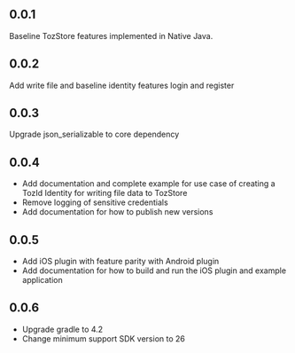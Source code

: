 ## 0.0.1

Baseline TozStore features implemented in Native Java.

## 0.0.2

Add write file and baseline identity features login and register

## 0.0.3

Upgrade json_serializable to core dependency

## 0.0.4

* Add documentation and complete example for use case of creating a TozId Identity for writing file data to TozStore
* Remove logging of sensitive credentials 
* Add documentation for how to publish new versions

## 0.0.5

* Add iOS plugin with feature parity with Android plugin
* Add documentation for how to build and run the iOS plugin and example application

## 0.0.6

* Upgrade gradle to 4.2
* Change minimum support SDK version to 26
